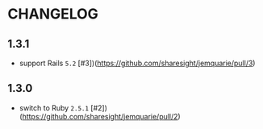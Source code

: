 # CHANGELOG

## 1.3.1

 * support Rails `5.2` [#3])(https://github.com/sharesight/jemquarie/pull/3)

## 1.3.0

 * switch to Ruby `2.5.1` [#2])(https://github.com/sharesight/jemquarie/pull/2)

